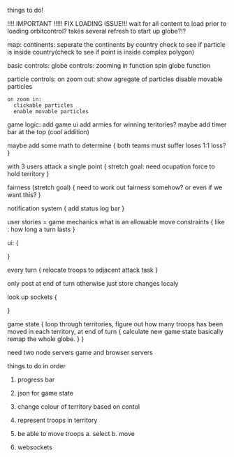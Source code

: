things to do!

!!!! IMPORTANT !!!!!
FIX LOADING ISSUE!!!
  wait for all content to load prior to loading orbitcontrol?
  takes several refresh to start up globe?!?

map:
  continents:
    seperate the continents by country
    check to see if particle is inside country(check to see if point is inside complex polygon)
    

basic controls:
  globe controls: 
    zooming in function
    spin globe function

  particle controls:
    on zoom out:
      show agregate of particles
      disable movable particles 

    on zoom in:
      clickable particles
      enable movable particles

game logic:
  add game ui
  add armies for winning teritories? maybe 
  add timer bar at the top (cool addition)

  maybe add some math to determine 
  {
    both teams must suffer loses
    1:1 loss?
  } 

  with 3 users attack a single point 
  {
    stretch goal: need ocupation force to hold territory
  }

  fairness (stretch goal)
  {
    need to work out fairness somehow? or even if we want this? 
  }

  notification system 
  {
    add status log bar
  }


user stories = game mechanics
  what is an allowable move
  constraints 
  {
    like : 
      how long a turn lasts
  }



ui: 
{

}

every turn 
{
  relocate troops to adjacent 
  attack task
}

only post at end of turn 
otherwise just store changes localy

look up sockets 
{

}

game state 
{
loop through territories,
figure out how many troops has been moved in each territory,
at end of turn 
  {
    calculate new game state
    basically remap the whole globe.
  }
}

need two node servers
game and browser servers

things to do in order
1. progress bar
2. json for game state
3. change colour of territory based on contol
4. represent troops in territory
5. be able to move troops
    a. select
    b. move

1. websockets











  